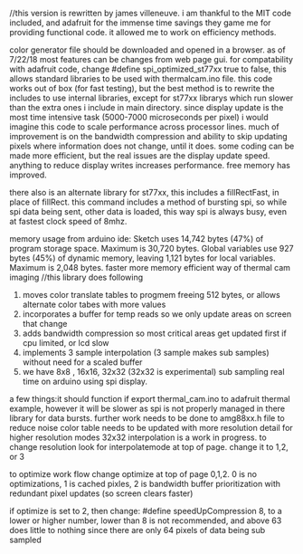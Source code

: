 //this version is rewritten by james villeneuve. i am thankful to the MIT code included, and adafruit for the immense time savings they game me for providing functional code. it allowed me to work on efficiency methods.

color generator file should be downloaded and opened in a browser. as of 7/22/18 most features can be changes from web page gui.
for compatability with adafruit code, change #define spi_optimized_st77xx true to false, this allows standard libraries to be used with thermalcam.ino file.
this code works out of box (for fast testing), but the best method is to rewrite the includes to use internal libraries, except for st77xx librarys which run slower than the extra ones i include in main directory.
since display update is the most time intensive task (5000-7000 microseconds per pixel) i would imagine this code to scale performance across processor lines. much of improvement is on the bandwidth compression and ability to skip updating pixels where information does not change, until it does. some coding can be made more efficient, but the real issues are the display update speed. anything to reduce display writes increases performance. free memory has improved.

there also is an alternate library for st77xx, this includes a fillRectFast, in place of fillRect. this command includes a method of bursting spi, so while spi data being sent, other data is loaded, this way spi is always busy, even at fastest clock speed of 8mhz.


memory usage from arduino ide: Sketch uses 14,742 bytes (47%) of program storage space. Maximum is 30,720 bytes. Global variables use 927 bytes (45%) of dynamic memory, leaving 1,121 bytes for local variables. Maximum is 2,048 bytes.
faster more memory efficient way of thermal cam imaging //this library does following

1. moves color translate tables to progmem freeing 512 bytes, or allows alternate color tabes with more values
2. incorporates a buffer for temp reads so we only update areas on screen that change
3. adds bandwidth compression so most critical areas get updated first if cpu limited, or lcd slow
4. implements 3 sample interpolation (3 sample makes sub samples) without need for a scaled buffer
5. we have 8x8 , 16x16, 32x32 (32x32 is experimental) sub sampling real time on arduino using spi display.


a few things:it should function if export thermal_cam.ino to adafruit thermal example, however it will be slower as spi is not properly managed in there library for data bursts. further work needs to be done to amg88xx.h file to reduce noise color table needs to be updated with more resolution detail for higher resolution modes 32x32 interpolation is a work in progress.
to change resolution look for interpolatemode at top of page. change it to 1,2, or 3

to optimize work flow change optimize at top of page 0,1,2. 0 is no optimizations, 1 is cached pixles, 2 is bandwidth buffer prioritization with redundant pixel updates (so screen clears faster)

if optimize is set to 2, then change: #define speedUpCompression 8, 
to a lower or higher number, lower than 8 is not recommended, 
and above 63 does little to nothing since there are only 64 pixels of data being sub sampled


